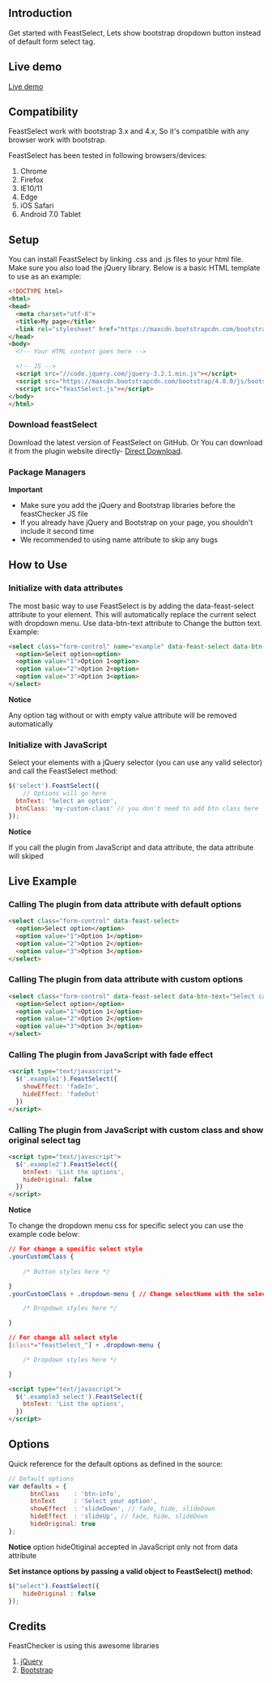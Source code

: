 ## Introduction
Get started with FeastSelect, Lets show bootstrap dropdown button instead of default form select tag.

## Live demo
[Live demo](http://eadhassan.com/feastselect)


## Compatibility
FeastSelect work with bootstrap 3.x and 4.x, So it's compatible with any browser work with bootstrap.

FeastSelect has been tested in following browsers/devices:

1. Chrome
2. Firefox
3. IE10/11
4. Edge
5. iOS Safari
6. Android 7.0 Tablet

## Setup
You can install FeastSelect by linking .css and .js files to your html file. Make sure you also load the jQuery library. Below is a basic HTML template to use as an example:

```html
<!DOCTYPE html>
<html>
<head>
  <meta charset="utf-8">
  <title>My page</title>
  <link rel="stylesheet" href="https://maxcdn.bootstrapcdn.com/bootstrap/4.0.0/css/bootstrap.min.css">
</head>
<body>
  <!-- Your HTML content goes here -->

  <!-- JS -->
  <script src="//code.jquery.com/jquery-3.2.1.min.js"></script>
  <script src="https://maxcdn.bootstrapcdn.com/bootstrap/4.0.0/js/bootstrap.min.js"></script>
  <script src="feastSelect.js"></script>
</body>
</html>
```

### Download feastSelect
Download the latest version of FeastSelect on GitHub. 
Or You can download it from the plugin website directly- [Direct Download](http://eadhassan.com/feastselect/download).

### Package Managers
**Important**
- Make sure you add the jQuery and Bootstrap libraries before the feastChecker JS file
- If you already have jQuery and Bootstrap on your page, you shouldn't include it second time
- We recommended to using name attribute to skip any bugs

## How to Use
### Initialize with data attributes
The most basic way to use FeastSelect is by adding the data-feast-select attribute to your element. This will automatically replace the current select with dropdown menu. Use data-btn-text attribute to Change the button text. Example:

```html
<select class="form-control" name="example" data-feast-select data-btn-text="Select an option">
  <option>Select option<option>
  <option value="1">Option 1<option>
  <option value="2">Option 2<option>
  <option value="3">Option 3<option>
</select>
```
**Notice**

Any option tag without or with empty value attribute will be removed automatically

### Initialize with JavaScript

Select your elements with a jQuery selector (you can use any valid selector) and call the FeastSelect method:

```javascript
$('select').FeastSelect({
	// Options will go here
  btnText: 'Select an option',
  btnClass: 'my-custom-class' // you don't need to add btn class here
});
```

**Notice**

If you call the plugin from JavaScript and data attribute, the data attribute will skiped

## Live Example
### Calling The plugin from data attribute with default options

```html
<select class="form-control" data-feast-select>
  <option>Select option</option>
  <option value="1">Option 1</option>
  <option value="2">Option 2</option>
  <option value="3">Option 3</option>
</select>
```

### Calling The plugin from data attribute with custom options

```html
<select class="form-control" data-feast-select data-btn-text="Select category" data-btn-class="btn-lg btn-danger">
  <option>Select option</option>
  <option value="1">Option 1</option>
  <option value="2">Option 2</option>
  <option value="3">Option 3</option>
</select>
```

### Calling The plugin from JavaScript with fade effect

```html
<script type="text/javascript">
  $('.example1').FeastSelect({
    showEffect: 'fadeIn',
    hideEffect: 'fadeOut'
  })
</script>
```

### Calling The plugin from JavaScript with custom class and show original select tag

```html
<script type="text/javascript">
  $('.example2').FeastSelect({
    btnText: 'List the options',
    hideOriginal: false
  })
</script>
```

**Notice**

To change the dropdown menu css for specific select you can use the example code below:

```css
// For change a specific select style 
.yourCustomClass {
  
    /* Button styles here */

}
.yourCustomClass + .dropdown-menu { // Change selectName with the select name attribute   

    /* Dropdown styles here */

}

// For change all select style
[class*="feastSelect_"] + .dropdown-menu {   

    /* Dropdown styles here */

}
```

```html
<script type="text/javascript">
  $('.example3 select').FeastSelect({
    btnText: 'List the options',
  })
</script>
```

## Options
Quick reference for the default options as defined in the source:

```javascript
// Default options
var defaults = {
      btnClass    : 'btn-info',
      btnText     : 'Select your option',
      showEffect  : 'slideDown', // fade, hide, slideDown
      hideEffect  : 'slideUp', // fade, hide, slideDown
      hideOriginal: true
};
```

**Notice**
option hideOtiginal accepted in JavaScript only not from data attribute

**Set instance options by passing a valid object to FeastSelect() method:**
```javascript
$("select").FeastSelect({
	hideOriginal : false
});
```

## Credits
FeastChecker is using this awesome libraries

1. [jQuery](https://jquery.com/)
2. [Bootstrap](https://getbootstrap.com)
